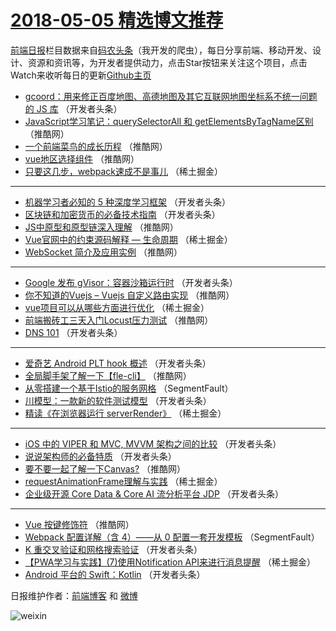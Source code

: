 # [2018-05-05 精选博文推荐](http://hao.caibaojian.com/date/2018/05/05)

[前端日报](http://caibaojian.com/c/news)栏目数据来自[码农头条](http://hao.caibaojian.com/)（我开发的爬虫），每日分享前端、移动开发、设计、资源和资讯等，为开发者提供动力，点击Star按钮来关注这个项目，点击Watch来收听每日的更新[Github主页](https://github.com/kujian/frontendDaily)
* [gcoord：用来修正百度地图、高德地图及其它互联网地图坐标系不统一问题的 JS 库](http://hao.caibaojian.com/73064.html) （开发者头条）
* [JavaScript学习笔记：querySelectorAll 和 getElementsByTagName区别](http://hao.caibaojian.com/73121.html) （推酷网）
* [一个前端菜鸟的成长历程](http://hao.caibaojian.com/73135.html) （推酷网）
* [vue地区选择组件](http://hao.caibaojian.com/73127.html) （推酷网）
* [只要这几步，webpack速成不是事儿](http://hao.caibaojian.com/73039.html) （稀土掘金）

***
* [机器学习者必知的 5 种深度学习框架](http://hao.caibaojian.com/73075.html) （开发者头条）
* [区块链和加密货币的必备技术指南](http://hao.caibaojian.com/73066.html) （开发者头条）
* [JS中原型和原型链深入理解](http://hao.caibaojian.com/73133.html) （推酷网）
* [Vue官网中的约束源码解释 &#8212; 生命周期](http://hao.caibaojian.com/73048.html) （稀土掘金）
* [WebSocket 简介及应用实例](http://hao.caibaojian.com/73134.html) （推酷网）

***
* [Google 发布 gVisor：容器沙箱运行时](http://hao.caibaojian.com/73067.html) （开发者头条）
* [你不知道的Vuejs &#8211; Vuejs 自定义路由实现](http://hao.caibaojian.com/73136.html) （推酷网）
* [vue项目可以从哪些方面进行优化](http://hao.caibaojian.com/73037.html) （稀土掘金）
* [前端搬砖工三天入门Locust压力测试](http://hao.caibaojian.com/73126.html) （推酷网）
* [DNS 101](http://hao.caibaojian.com/73083.html) （开发者头条）

***
* [爱奇艺 Android PLT hook 概述](http://hao.caibaojian.com/73069.html) （开发者头条）
* [全局脚手架了解一下【fle-cli】](http://hao.caibaojian.com/73128.html) （推酷网）
* [从零搭建一个基于Istio的服务网格](http://hao.caibaojian.com/73031.html) （SegmentFault）
* [川模型：一款新的软件测试模型](http://hao.caibaojian.com/73074.html) （开发者头条）
* [精读《在浏览器运行 serverRender》](http://hao.caibaojian.com/73043.html) （稀土掘金）

***
* [iOS 中的 VIPER 和 MVC, MVVM 架构之间的比较](http://hao.caibaojian.com/73085.html) （开发者头条）
* [说说架构师的必备特质](http://hao.caibaojian.com/73063.html) （开发者头条）
* [要不要一起了解一下Canvas?](http://hao.caibaojian.com/73129.html) （推酷网）
* [requestAnimationFrame理解与实践](http://hao.caibaojian.com/73044.html) （稀土掘金）
* [企业级开源 Core Data &amp; Core AI 流分析平台 JDP](http://hao.caibaojian.com/73086.html) （开发者头条）

***
* [Vue 按键修饰符](http://hao.caibaojian.com/73130.html) （推酷网）
* [Webpack 配置详解（含 4）——从 0 配置一套开发模板](http://hao.caibaojian.com/73032.html) （SegmentFault）
* [K 重交叉验证和网格搜索验证](http://hao.caibaojian.com/73076.html) （开发者头条）
* [【PWA学习与实践】(7)使用Notification API来进行消息提醒](http://hao.caibaojian.com/73045.html) （稀土掘金）
* [Android 平台的 Swift：Kotlin](http://hao.caibaojian.com/73087.html) （开发者头条）

日报维护作者：[前端博客](http://caibaojian.com/) 和 [微博](http://caibaojian.com/go/weibo)

![weixin](https://user-images.githubusercontent.com/3055447/38468989-651132ac-3b80-11e8-8e6b-15122322a9d7.png)